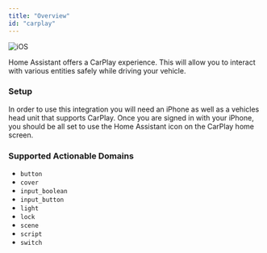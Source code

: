 ```yaml
---
title: "Overview"
id: "carplay"
---
```


![iOS](/assets/iOS.svg)

Home Assistant offers a CarPlay experience. This will allow you to interact with various entities safely while driving your vehicle.

### Setup

In order to use this integration you will need an iPhone as well as a vehicles head unit that supports CarPlay.  Once you are signed in with your iPhone, you should be all set to use the Home Assistant icon on the CarPlay home screen.

### Supported Actionable Domains

- `button`
- `cover`
- `input_boolean`
- `input_button`
- `light`
- `lock`
- `scene`
- `script`
- `switch`
